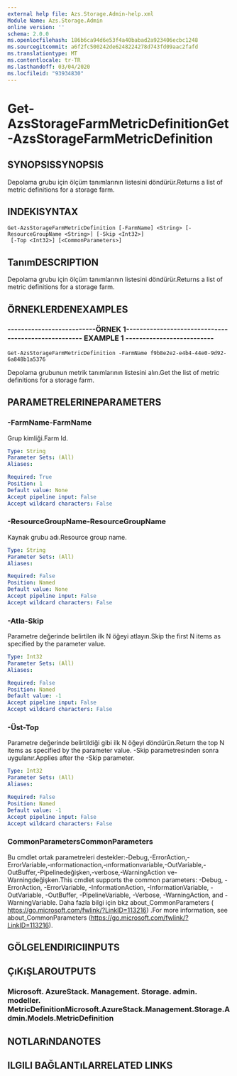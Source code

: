 ```yaml
---
external help file: Azs.Storage.Admin-help.xml
Module Name: Azs.Storage.Admin
online version: ''
schema: 2.0.0
ms.openlocfilehash: 186b6ca94d6e53f4a40babad2a923406ecbc1248
ms.sourcegitcommit: a6f2fc500242de6248224278d743fd09aac2fafd
ms.translationtype: MT
ms.contentlocale: tr-TR
ms.lasthandoff: 03/04/2020
ms.locfileid: "93934830"
---
```

# <span data-ttu-id="80e28-101">Get-AzsStorageFarmMetricDefinition</span><span class="sxs-lookup"><span data-stu-id="80e28-101">Get-AzsStorageFarmMetricDefinition</span></span>

## <span data-ttu-id="80e28-102">SYNOPSIS</span><span class="sxs-lookup"><span data-stu-id="80e28-102">SYNOPSIS</span></span>
<span data-ttu-id="80e28-103">Depolama grubu için ölçüm tanımlarının listesini döndürür.</span><span class="sxs-lookup"><span data-stu-id="80e28-103">Returns a list of metric definitions for a storage farm.</span></span>

## <span data-ttu-id="80e28-104">INDEKI</span><span class="sxs-lookup"><span data-stu-id="80e28-104">SYNTAX</span></span>

```
Get-AzsStorageFarmMetricDefinition [-FarmName] <String> [-ResourceGroupName <String>] [-Skip <Int32>]
 [-Top <Int32>] [<CommonParameters>]
```

## <span data-ttu-id="80e28-105">Tanım</span><span class="sxs-lookup"><span data-stu-id="80e28-105">DESCRIPTION</span></span>
<span data-ttu-id="80e28-106">Depolama grubu için ölçüm tanımlarının listesini döndürür.</span><span class="sxs-lookup"><span data-stu-id="80e28-106">Returns a list of metric definitions for a storage farm.</span></span>

## <span data-ttu-id="80e28-107">ÖRNEKLERDEN</span><span class="sxs-lookup"><span data-stu-id="80e28-107">EXAMPLES</span></span>

### <span data-ttu-id="80e28-108">--------------------------ÖRNEK 1--------------------------</span><span class="sxs-lookup"><span data-stu-id="80e28-108">-------------------------- EXAMPLE 1 --------------------------</span></span>
```
Get-AzsStorageFarmMetricDefinition -FarmName f9b8e2e2-e4b4-44e0-9d92-6a848b1a5376
```

<span data-ttu-id="80e28-109">Depolama grubunun metrik tanımlarının listesini alın.</span><span class="sxs-lookup"><span data-stu-id="80e28-109">Get the list of metric definitions for a storage farm.</span></span>

## <span data-ttu-id="80e28-110">PARAMETRELERINE</span><span class="sxs-lookup"><span data-stu-id="80e28-110">PARAMETERS</span></span>

### <span data-ttu-id="80e28-111">-FarmName</span><span class="sxs-lookup"><span data-stu-id="80e28-111">-FarmName</span></span>
<span data-ttu-id="80e28-112">Grup kimliği.</span><span class="sxs-lookup"><span data-stu-id="80e28-112">Farm Id.</span></span>

```yaml
Type: String
Parameter Sets: (All)
Aliases: 

Required: True
Position: 1
Default value: None
Accept pipeline input: False
Accept wildcard characters: False
```

### <span data-ttu-id="80e28-113">-ResourceGroupName</span><span class="sxs-lookup"><span data-stu-id="80e28-113">-ResourceGroupName</span></span>
<span data-ttu-id="80e28-114">Kaynak grubu adı.</span><span class="sxs-lookup"><span data-stu-id="80e28-114">Resource group name.</span></span>

```yaml
Type: String
Parameter Sets: (All)
Aliases: 

Required: False
Position: Named
Default value: None
Accept pipeline input: False
Accept wildcard characters: False
```

### <span data-ttu-id="80e28-115">-Atla</span><span class="sxs-lookup"><span data-stu-id="80e28-115">-Skip</span></span>
<span data-ttu-id="80e28-116">Parametre değerinde belirtilen ilk N öğeyi atlayın.</span><span class="sxs-lookup"><span data-stu-id="80e28-116">Skip the first N items as specified by the parameter value.</span></span>

```yaml
Type: Int32
Parameter Sets: (All)
Aliases: 

Required: False
Position: Named
Default value: -1
Accept pipeline input: False
Accept wildcard characters: False
```

### <span data-ttu-id="80e28-117">-Üst</span><span class="sxs-lookup"><span data-stu-id="80e28-117">-Top</span></span>
<span data-ttu-id="80e28-118">Parametre değerinde belirtildiği gibi ilk N öğeyi döndürün.</span><span class="sxs-lookup"><span data-stu-id="80e28-118">Return the top N items as specified by the parameter value.</span></span>
<span data-ttu-id="80e28-119">-Skip parametresinden sonra uygulanır.</span><span class="sxs-lookup"><span data-stu-id="80e28-119">Applies after the -Skip parameter.</span></span>

```yaml
Type: Int32
Parameter Sets: (All)
Aliases: 

Required: False
Position: Named
Default value: -1
Accept pipeline input: False
Accept wildcard characters: False
```

### <span data-ttu-id="80e28-120">CommonParameters</span><span class="sxs-lookup"><span data-stu-id="80e28-120">CommonParameters</span></span>
<span data-ttu-id="80e28-121">Bu cmdlet ortak parametreleri destekler:-Debug,-ErrorAction,-ErrorVariable,-ınformationaction,-ınformationvariable,-OutVariable,-OutBuffer,-Pipelinedeğişken,-verbose,-WarningAction ve-Warningdeğişken.</span><span class="sxs-lookup"><span data-stu-id="80e28-121">This cmdlet supports the common parameters: -Debug, -ErrorAction, -ErrorVariable, -InformationAction, -InformationVariable, -OutVariable, -OutBuffer, -PipelineVariable, -Verbose, -WarningAction, and -WarningVariable.</span></span> <span data-ttu-id="80e28-122">Daha fazla bilgi için bkz about_CommonParameters ( https://go.microsoft.com/fwlink/?LinkID=113216) .</span><span class="sxs-lookup"><span data-stu-id="80e28-122">For more information, see about_CommonParameters (https://go.microsoft.com/fwlink/?LinkID=113216).</span></span>

## <span data-ttu-id="80e28-123">GÖLGELENDIRICI</span><span class="sxs-lookup"><span data-stu-id="80e28-123">INPUTS</span></span>

## <span data-ttu-id="80e28-124">ÇıKıŞLAR</span><span class="sxs-lookup"><span data-stu-id="80e28-124">OUTPUTS</span></span>

### <span data-ttu-id="80e28-125">Microsoft. AzureStack. Management. Storage. admin. modeller. MetricDefinition</span><span class="sxs-lookup"><span data-stu-id="80e28-125">Microsoft.AzureStack.Management.Storage.Admin.Models.MetricDefinition</span></span>

## <span data-ttu-id="80e28-126">NOTLARıNDA</span><span class="sxs-lookup"><span data-stu-id="80e28-126">NOTES</span></span>

## <span data-ttu-id="80e28-127">ILGILI BAĞLANTıLAR</span><span class="sxs-lookup"><span data-stu-id="80e28-127">RELATED LINKS</span></span>

